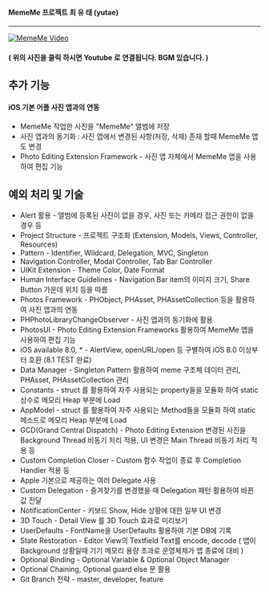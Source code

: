 #### MemeMe 프로젝트 최 유 태 (yutae)
------------------------------

[![MemeMe Video](https://cloud.githubusercontent.com/assets/14192093/22397102/49ab6f52-e5ad-11e6-93f1-2515538541d6.png)](https://youtu.be/qTB7BmKDdQo "MemeMe Video")
#### ( 위의 사진을 클릭 하시면 Youtube 로 연결됩니다. BGM 있습니다. )
## 추가 기능
#### iOS 기본 어플 사진 앱과의 연동
+ MemeMe 작업한 사진을 "MemeMe" 앨범에 저장
+ 사진 앱과의 동기화 : 사진 앱에서 변경된 사항(저장, 삭제) 존재 할때 MemeMe 앱도 변경
+ Photo Editing Extension Framework - 사진 앱 자체에서 MemeMe 앱을 사용하여 편집 기능

## 예외 처리 및 기술
+ Alert 활용 - 앨범에 등록된 사진이 없을 경우, 사진 또는 카메라 접근 권한이 없을 경우 등
+ Project Structure - 프로젝트 구조화 (Extension, Models, Views,  Controller, Resources)
+ Pattern - Identifier, Wildcard, Delegation, MVC, Singleton
+ Navigation Controller, Modal Controller, Tab Bar Controller
+ UIKit Extension - Theme Color, Date Format
+ Human Interface Guidelines - Navigation Bar item의 이미지 크기, Share Button 가운데 위치 등을 따름
+ Photos Framework - PHObject, PHAsset, PHAssetCollection 등을 활용하여 사진 앱과의 연동
+ PHPhotoLibraryChangeObserver - 사진 앱과의 동기화에 활용
+ PhotosUI - Photo Editing Extension Frameworks 활용하여 MemeMe 앱을 사용하여 편집 기능
+ iOS available 8.0, * - AlertView, openURL/open 등 구별하여 iOS 8.0 이상부터 호환 (8.1 TEST 완료)
+ Data Manager - Singleton Pattern 활용하여 meme 구조체 데이터 관리, PHAsset, PHAssetCollection 관리
+ Constants - struct 를 활용하여 자주 사용되는 property들을 모듈화 하여 static 상수로 메모리 Heap 부분에 Load
+ AppModel - struct 를 활용하여 자주 사용되는 Method들을 모듈화 하여 static 메소드로 메모리 Heap 부분에 Load
+ GCD(Grand Central Dispatch) - Photo Editing Extension 변경된 사진을 Background Thread 비동기 처리 적용, UI 변경은 Main Thread 비동기 처리 적용 등
+ Custom Completion Closer - Custom 함수 작업이 종료 후 Completion Handler 적용 등
+ Apple 기본으로 제공하는 여러 Delegate 사용
+ Custom Delegation - 즐겨찾기를 변경했을 때 Delegation 패턴 활용하여 바뀐 값 전달
+ NotificationCenter - 키보드 Show, Hide 상황에 대한 일부 UI 변경
+ 3D Touch - Detail View 를 3D Touch 효과로 미리보기
+ UserDefaults - FontName을 UserDefaults 활용하여 기본 DB에 기록
+ State Restoration - Editor View의 Textfield Text를 encode, decode ( 앱이 Background 상황일때 기기 메모리 용량 초과로 운영체제가 앱 종료에 대비 )
+ Optional Binding - Optional Variable & Optional Object Manager
+ Optional Chaining, Optional guard else 문 활용
+ Git Branch 전략 - master, developer, feature
